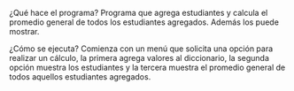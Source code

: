 ¿Qué hace el programa?
Programa que agrega estudiantes y calcula el promedio general de todos los estudiantes agregados. Además los puede mostrar.

¿Cómo se ejecuta?
Comienza con un menú que solicita una opción  para realizar un cálculo, la primera agrega valores al diccionario, la segunda opción muestra los estudiantes y la tercera muestra el promedio general de todos  aquellos estudiantes agregados.
